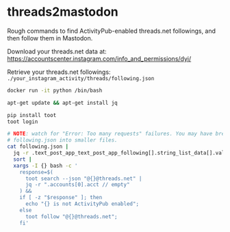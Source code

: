 # threads2mastodon

Rough commands to find ActivityPub-enabled threads.net followings, and then follow them in Mastodon.

Download your threads.net data at:
https://accountscenter.instagram.com/info_and_permissions/dyi/

Retrieve your threads.net followings:
`./your_instagram_activity/threads/following.json`

```bash
docker run -it python /bin/bash

apt-get update && apt-get install jq

pip install toot
toot login

# NOTE: watch for "Error: Too many requests" failures. You may have break up
# following.json into smaller files.
cat following.json |
  jq -r .text_post_app_text_post_app_following[].string_list_data[].value |
  sort |
  xargs -I {} bash -c '
    response=$(
      toot search --json "@{}@threads.net" |
      jq -r ".accounts[0].acct // empty"
    ) &&
    if [ -z "$response" ]; then
      echo "{} is not ActivityPub enabled";
    else
      toot follow "@{}@threads.net";
    fi'
```

